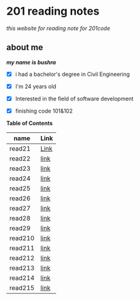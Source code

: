 # 201 reading notes
*this website for reading note for 201code*

## about me
***my name is bushra*** 
- [x] i had a bachelor's degree  in Civil Engineering
- [x] I'm 24 years old
- [x] Interested in the field of software development
- [x] finishing code 101&102 


  


**Table of Contents**
  
 | name | Link |
|-----------|--------|
| read21| [Link](read21.md)|
| read22|[link](read22.md)|
|read23 |[link](read23.md)|
| read24 |[link](read24.md)|
|read25| [link](read25.md)|
|read26|[link](read26.md)|
|read27|[link](read27.md)|
|read28|[link](read28.md)|
|read29|[link](read29.md)|
|read210|[link](read210.md)|
|read211|[link](read211.md)|
|read212|[link](read212.md)|
|read213|[link](read213.md)|
|read214|[link](read214.md)|
|read215|[link](read215.md)|


